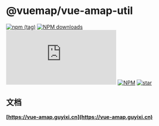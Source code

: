 
# @vuemap/vue-amap-util
[![npm (tag)](https://img.shields.io/npm/v/@vuemap/vue-amap-util)](https://www.npmjs.org/package/@vuemap/vue-amap-util)
[![NPM downloads](http://img.shields.io/npm/dm/@vuemap/vue-amap-util.svg)](https://npmjs.org/package/@vuemap/vue-amap-util)
![JS gzip size](http://img.badgesize.io/https://unpkg.com/@vuemap/vue-amap-util/dist/index.min.js?compression=gzip&label=gzip%20size:%20JS)
[![NPM](https://img.shields.io/npm/l/@vuemap/vue-amap-util)](https://gitee.com/guyangyang/vue-amap)
[![star](https://gitee.com/guyangyang/vue-amap/badge/star.svg?theme=dark)](https://gitee.com/guyangyang/vue-amap/stargazers)

## 文档
**[https://vue-amap.guyixi.cn](https://vue-amap.guyixi.cn)**
